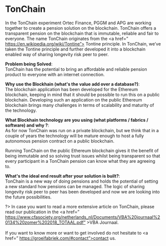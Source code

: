 # TonChain

In the TonChain experiment Ortec Finance, PGGM and APG are working together to create a pension solution on the blockchain. TonChain offers a transparent pension on the blockchain that is immutable, reliable and fair to everyone. The name TonChain originates from the <a href=” https://en.wikipedia.org/wiki/Tontine”> Tontine</a> principle. In TonChain, we’ve taken the Tontine principle and further developed it into a blockchain enabled way of sharing longevity risk peer to peer. 

**Problem being Solved**:<br>
TonChain has the potential to bring an affordable and reliable pension product to everyone with an internet connection.

**Why use the Blockhain (what's the value add over a database?)**:<br>
The blockchain application has been developed for the Ethereum blockchain, keeping in mind that it should be possible to run this on a public blockchain. Developing such an application on the public Ethereum blockchain brings many challenges in terms of scalability and maturity of the technology. 

**What Blockhain technology are you using (what platforms / fabrics / software) and why ?**:<br>
As for now TonChain was run on a private blockchain, but we think that in a couple of years the technology will be mature enough to host a fully autonomous pension contract on a public blockchain.

Running TonChain on the public Ethereum blockchain gives it the benefit of being immutable and so solving trust issues whilst being transparent so that every participant in a TonChain pension can know what they are agreeing to.

**What's the ideal end result after your solution is built?**:<br>
TonChain is a new way of doing pensions and holds the potential of setting a new standard how pensions can be managed. The logic of sharing longevity risk peer to peer has been developed and now we are looking into the future possibilities.

?> In case you want to read a more extensive article on TonChain, please read our publication in the <a href=” https://www.cfasociety.org/netherlands_nl/Documents/VBA%20journaal%20134%20zomer%202018_TOTAAL.pdf” >VBA Journaal.</a><br><br>If you want to know more or want to get involved do not hesitate to <a href=” https://groeifabriek.com/#contact”>contact</a> us.